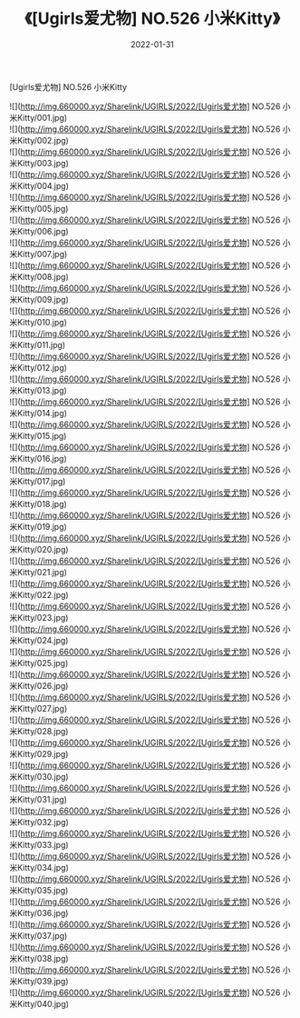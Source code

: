 ﻿---
layout: post
title:  《[Ugirls爱尤物] NO.526 小米Kitty》
date:   2022-01-31
img: http://img.660000.xyz/Sharelink/UGIRLS/2022/[Ugirls爱尤物] NO.526 小米Kitty/000.jpg
categories: [美女, 清纯, 唯美]
---

[Ugirls爱尤物] NO.526 小米Kitty

 ![](http://img.660000.xyz/Sharelink/UGIRLS/2022/[Ugirls爱尤物] NO.526 小米Kitty/001.jpg) <br>![](http://img.660000.xyz/Sharelink/UGIRLS/2022/[Ugirls爱尤物] NO.526 小米Kitty/002.jpg) <br>![](http://img.660000.xyz/Sharelink/UGIRLS/2022/[Ugirls爱尤物] NO.526 小米Kitty/003.jpg) <br>![](http://img.660000.xyz/Sharelink/UGIRLS/2022/[Ugirls爱尤物] NO.526 小米Kitty/004.jpg) <br>![](http://img.660000.xyz/Sharelink/UGIRLS/2022/[Ugirls爱尤物] NO.526 小米Kitty/005.jpg) <br>![](http://img.660000.xyz/Sharelink/UGIRLS/2022/[Ugirls爱尤物] NO.526 小米Kitty/006.jpg) <br>![](http://img.660000.xyz/Sharelink/UGIRLS/2022/[Ugirls爱尤物] NO.526 小米Kitty/007.jpg) <br>![](http://img.660000.xyz/Sharelink/UGIRLS/2022/[Ugirls爱尤物] NO.526 小米Kitty/008.jpg) <br>![](http://img.660000.xyz/Sharelink/UGIRLS/2022/[Ugirls爱尤物] NO.526 小米Kitty/009.jpg) <br>![](http://img.660000.xyz/Sharelink/UGIRLS/2022/[Ugirls爱尤物] NO.526 小米Kitty/010.jpg) <br>![](http://img.660000.xyz/Sharelink/UGIRLS/2022/[Ugirls爱尤物] NO.526 小米Kitty/011.jpg) <br>![](http://img.660000.xyz/Sharelink/UGIRLS/2022/[Ugirls爱尤物] NO.526 小米Kitty/012.jpg) <br>![](http://img.660000.xyz/Sharelink/UGIRLS/2022/[Ugirls爱尤物] NO.526 小米Kitty/013.jpg) <br>![](http://img.660000.xyz/Sharelink/UGIRLS/2022/[Ugirls爱尤物] NO.526 小米Kitty/014.jpg) <br>![](http://img.660000.xyz/Sharelink/UGIRLS/2022/[Ugirls爱尤物] NO.526 小米Kitty/015.jpg) <br>![](http://img.660000.xyz/Sharelink/UGIRLS/2022/[Ugirls爱尤物] NO.526 小米Kitty/016.jpg) <br>![](http://img.660000.xyz/Sharelink/UGIRLS/2022/[Ugirls爱尤物] NO.526 小米Kitty/017.jpg) <br>![](http://img.660000.xyz/Sharelink/UGIRLS/2022/[Ugirls爱尤物] NO.526 小米Kitty/018.jpg) <br>![](http://img.660000.xyz/Sharelink/UGIRLS/2022/[Ugirls爱尤物] NO.526 小米Kitty/019.jpg) <br>![](http://img.660000.xyz/Sharelink/UGIRLS/2022/[Ugirls爱尤物] NO.526 小米Kitty/020.jpg) <br>![](http://img.660000.xyz/Sharelink/UGIRLS/2022/[Ugirls爱尤物] NO.526 小米Kitty/021.jpg) <br>![](http://img.660000.xyz/Sharelink/UGIRLS/2022/[Ugirls爱尤物] NO.526 小米Kitty/022.jpg) <br>![](http://img.660000.xyz/Sharelink/UGIRLS/2022/[Ugirls爱尤物] NO.526 小米Kitty/023.jpg) <br>![](http://img.660000.xyz/Sharelink/UGIRLS/2022/[Ugirls爱尤物] NO.526 小米Kitty/024.jpg) <br>![](http://img.660000.xyz/Sharelink/UGIRLS/2022/[Ugirls爱尤物] NO.526 小米Kitty/025.jpg) <br>![](http://img.660000.xyz/Sharelink/UGIRLS/2022/[Ugirls爱尤物] NO.526 小米Kitty/026.jpg) <br>![](http://img.660000.xyz/Sharelink/UGIRLS/2022/[Ugirls爱尤物] NO.526 小米Kitty/027.jpg) <br>![](http://img.660000.xyz/Sharelink/UGIRLS/2022/[Ugirls爱尤物] NO.526 小米Kitty/028.jpg) <br>![](http://img.660000.xyz/Sharelink/UGIRLS/2022/[Ugirls爱尤物] NO.526 小米Kitty/029.jpg) <br>![](http://img.660000.xyz/Sharelink/UGIRLS/2022/[Ugirls爱尤物] NO.526 小米Kitty/030.jpg) <br>![](http://img.660000.xyz/Sharelink/UGIRLS/2022/[Ugirls爱尤物] NO.526 小米Kitty/031.jpg) <br>![](http://img.660000.xyz/Sharelink/UGIRLS/2022/[Ugirls爱尤物] NO.526 小米Kitty/032.jpg) <br>![](http://img.660000.xyz/Sharelink/UGIRLS/2022/[Ugirls爱尤物] NO.526 小米Kitty/033.jpg) <br>![](http://img.660000.xyz/Sharelink/UGIRLS/2022/[Ugirls爱尤物] NO.526 小米Kitty/034.jpg) <br>![](http://img.660000.xyz/Sharelink/UGIRLS/2022/[Ugirls爱尤物] NO.526 小米Kitty/035.jpg) <br>![](http://img.660000.xyz/Sharelink/UGIRLS/2022/[Ugirls爱尤物] NO.526 小米Kitty/036.jpg) <br>![](http://img.660000.xyz/Sharelink/UGIRLS/2022/[Ugirls爱尤物] NO.526 小米Kitty/037.jpg) <br>![](http://img.660000.xyz/Sharelink/UGIRLS/2022/[Ugirls爱尤物] NO.526 小米Kitty/038.jpg) <br>![](http://img.660000.xyz/Sharelink/UGIRLS/2022/[Ugirls爱尤物] NO.526 小米Kitty/039.jpg) <br>![](http://img.660000.xyz/Sharelink/UGIRLS/2022/[Ugirls爱尤物] NO.526 小米Kitty/040.jpg) <br>